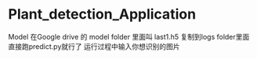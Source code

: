 # Plant_detection_Application
 
Model 在Google drive 的 model folder 里面叫 last1.h5
复制到logs folder里面
直接跑predict.py就行了
运行过程中输入你想识别的图片
